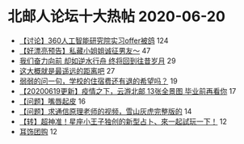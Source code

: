 # 北邮人论坛十大热帖 2020-06-20

- [【讨论】360人工智能研究院实习offer被鸽](https://bbs.byr.cn/article/Job/2092868) 124
- [【好漂亮预告】私藏小姐姐诚征男友～](https://bbs.byr.cn/article/Friends/1963746) 47
- [我们奋力向前 却如逆水行舟 终将回到往昔岁月](https://bbs.byr.cn/article/Feeling/3148132) 29
- [这大概就是最遥远的距离吧](https://bbs.byr.cn/article/Picture/3258539) 27
- [弱弱的问一句，学校的住宿费还有退的希望吗？](https://bbs.byr.cn/article/Talking/6203954) 19
- [【20200619更新】疫情之下，云游北邮 13张全景图 毕业前再看你](https://bbs.byr.cn/article/Photo/259816) 17
- [【问题】嘴唇起皮](https://bbs.byr.cn/article/Health/221206) 16
- [【问题】求通信原理老师的视频，雪山灰虎完整版的](https://bbs.byr.cn/article/AimGraduate/1192349) 14
- [【转】超神准！星座小王子独创的新型占卜、來一起試玩一下！](https://bbs.byr.cn/article/Constellations/326533) 12
- [耳饰团购](https://bbs.byr.cn/article/Beauty/331131) 12


